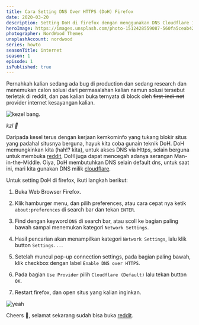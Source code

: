 ```yaml
---
title: Cara Setting DNS Over HTTPS (DoH) Firefox
date: 2020-03-20
description: Setting DoH di firefox dengan menggunakan DNS Cloudflare 1.1.1.1, EZ~
heroImage: https://images.unsplash.com/photo-1512428559087-560fa5ceab42?ixlib=rb-1.2.1&ixid=eyJhcHBfaWQiOjEyMDd9&auto=format&fit=crop&w=400&q=60
photographer: NordWood Themes
unsplashAccount: nordwood
series: howto
seasonTitle: internet
season: 1
episode: 1
isPublished: true
---
```


Pernahkah kalian sedang ada bug di production dan sedang research dan menemukan calon solusi dari permasalahan kalian namun solusi tersebut terletak di reddit, dan pas kalian buka ternyata di block oleh ~~first-indi-net~~ provider internet kesayangan kalian.

![kezel bang](https://media.giphy.com/media/DOdsiolqbxCbm/giphy.gif).

_kzl 💢_

Daripada kesel terus dengan kerjaan kemkominfo yang tukang blokir situs yang padahal situsnya berguna, hayuk kita coba gunain teknik DoH. DoH memungkinkan kita (hah!? kita), untuk akses DNS via Https, selain berguna untuk membuka [reddit](https://reddit.com), DoH juga dapat mencegah adanya serangan Man-in-the-Middle. Oiya, DoH membutuhkan DNS selain default dns, untuk saat ini, mari kita gunakan DNS milik [cloudflare](https://1.1.1.1/).

Untuk setting DoH di firefox, ikuti langkah berikut:

1. Buka Web Browser Firefox.

2. Klik hamburger menu, dan pilih preferences, atau cara cepat nya ketik `about:preferences` di search bar dan tekan `ENTER`.

3. Find dengan keyword `DNS` di search bar, atau scoll ke bagian paling bawah sampai menemukan kategori `Network Settings`.

4. Hasil pencarian akan menampilkan kategori `Network Settings`, lalu klik button `Settings...`.

5. Setelah muncul pop-up connection settings, pada bagian paling bawah, klik checkbox dengan label `Enable DNS over HTTPS`.

6. Pada bagian `Use Provider` pilih `Cloudflare (Default)` lalu tekan button `OK`.

7. Restart firefox, dan open situs yang kalian inginkan.

![yeah](https://media.giphy.com/media/tyxovVLbfZdok/giphy.gif)

Cheers 🥂, selamat sekarang sudah bisa buka [reddit](https://reddit.com).
